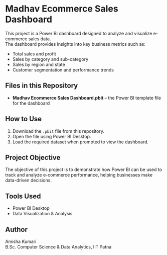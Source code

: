 # Madhav Ecommerce Sales Dashboard

This project is a Power BI dashboard designed to analyze and visualize e-commerce sales data.  
The dashboard provides insights into key business metrics such as:

- Total sales and profit
- Sales by category and sub-category
- Sales by region and state
- Customer segmentation and performance trends

## Files in this Repository
- **Madhav Ecommerce Sales Dashboard.pbit** – the Power BI template file for the dashboard

## How to Use
1. Download the `.pbit` file from this repository.
2. Open the file using Power BI Desktop.
3. Load the required dataset when prompted to view the dashboard.

## Project Objective
The objective of this project is to demonstrate how Power BI can be used to track and analyze e-commerce performance, helping businesses make data-driven decisions.

## Tools Used
- Power BI Desktop
- Data Visualization & Analysis

## Author
Amisha Kumari  
B.Sc. Computer Science & Data Analytics, IIT Patna
